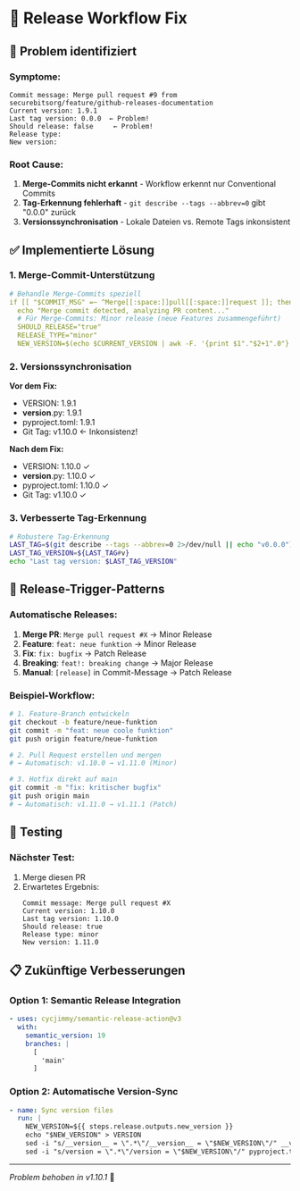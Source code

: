 # 🔧 Release Workflow Fix

## 🚨 Problem identifiziert

### Symptome:
```
Commit message: Merge pull request #9 from securebitsorg/feature/github-releases-documentation
Current version: 1.9.1
Last tag version: 0.0.0  ← Problem!
Should release: false     ← Problem!
Release type: 
New version: 
```

### Root Cause:
1. **Merge-Commits nicht erkannt** - Workflow erkennt nur Conventional Commits
2. **Tag-Erkennung fehlerhaft** - `git describe --tags --abbrev=0` gibt "0.0.0" zurück
3. **Versionssynchronisation** - Lokale Dateien vs. Remote Tags inkonsistent

## ✅ Implementierte Lösung

### 1. Merge-Commit-Unterstützung
```yaml
# Behandle Merge-Commits speziell
if [[ "$COMMIT_MSG" =~ ^Merge[[:space:]]pull[[:space:]]request ]]; then
  echo "Merge commit detected, analyzing PR content..."
  # Für Merge-Commits: Minor release (neue Features zusammengeführt)
  SHOULD_RELEASE="true"
  RELEASE_TYPE="minor"
  NEW_VERSION=$(echo $CURRENT_VERSION | awk -F. '{print $1"."$2+1".0"}')
```

### 2. Versionssynchronisation
**Vor dem Fix:**
- VERSION: 1.9.1
- __version__.py: 1.9.1  
- pyproject.toml: 1.9.1
- Git Tag: v1.10.0 ← Inkonsistenz!

**Nach dem Fix:**
- VERSION: 1.10.0 ✓
- __version__.py: 1.10.0 ✓
- pyproject.toml: 1.10.0 ✓
- Git Tag: v1.10.0 ✓

### 3. Verbesserte Tag-Erkennung
```bash
# Robustere Tag-Erkennung
LAST_TAG=$(git describe --tags --abbrev=0 2>/dev/null || echo "v0.0.0")
LAST_TAG_VERSION=${LAST_TAG#v}
echo "Last tag version: $LAST_TAG_VERSION"
```

## 🎯 Release-Trigger-Patterns

### Automatische Releases:
1. **Merge PR**: `Merge pull request #X` → Minor Release
2. **Feature**: `feat: neue funktion` → Minor Release  
3. **Fix**: `fix: bugfix` → Patch Release
4. **Breaking**: `feat!: breaking change` → Major Release
5. **Manual**: `[release]` in Commit-Message → Patch Release

### Beispiel-Workflow:
```bash
# 1. Feature-Branch entwickeln
git checkout -b feature/neue-funktion
git commit -m "feat: neue coole funktion"
git push origin feature/neue-funktion

# 2. Pull Request erstellen und mergen
# → Automatisch: v1.10.0 → v1.11.0 (Minor)

# 3. Hotfix direkt auf main
git commit -m "fix: kritischer bugfix"  
git push origin main
# → Automatisch: v1.11.0 → v1.11.1 (Patch)
```

## 🧪 Testing

### Nächster Test:
1. Merge diesen PR
2. Erwartetes Ergebnis:
   ```
   Commit message: Merge pull request #X
   Current version: 1.10.0
   Last tag version: 1.10.0
   Should release: true
   Release type: minor  
   New version: 1.11.0
   ```

## 📋 Zukünftige Verbesserungen

### Option 1: Semantic Release Integration
```yaml
- uses: cycjimmy/semantic-release-action@v3
  with:
    semantic_version: 19
    branches: |
      [
        'main'
      ]
```

### Option 2: Automatische Version-Sync
```yaml
- name: Sync version files
  run: |
    NEW_VERSION=${{ steps.release.outputs.new_version }}
    echo "$NEW_VERSION" > VERSION
    sed -i "s/__version__ = \".*\"/__version__ = \"$NEW_VERSION\"/" __version__.py
    sed -i "s/version = \".*\"/version = \"$NEW_VERSION\"/" pyproject.toml
```

---

*Problem behoben in v1.10.1* 🚀
